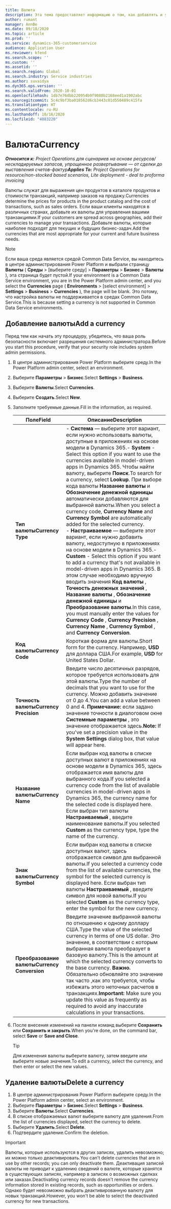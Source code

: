 ```yaml
---
title: Валюта
description: Эта тема предоставляет информацию о том, как добавлять и удалять типы валют в Project Operations.
author: rumant
manager: AnnBe
ms.date: 09/18/2020
ms.topic: article
ms.prod: ''
ms.service: dynamics-365-customerservice
audience: Application User
ms.reviewer: kfend
ms.search.scope: ''
ms.custom: ''
ms.assetid: ''
ms.search.region: Global
ms.search.industry: Service industries
ms.author: suvaidya
ms.dyn365.ops.version: ''
ms.search.validFrom: 2020-10-01
ms.openlocfilehash: 1db7e76dbb220954b9f9088b2168eed1a1902abc
ms.sourcegitcommit: 5c4c9bf3ba018562d6cb3443c01d550489c415fa
ms.translationtype: HT
ms.contentlocale: ru-RU
ms.lasthandoff: 10/16/2020
ms.locfileid: "4083220"
---
```

# <a name="currency"></a><span data-ttu-id="7bd2e-103">Валюта</span><span class="sxs-lookup"><span data-stu-id="7bd2e-103">Currency</span></span>

<span data-ttu-id="7bd2e-104">_**Относится к:** Project Operations для сценариев на основе ресурсов/нескладируемых запасов, упрощенное развертывание — от сделки до выставления счетов-фактур_</span><span class="sxs-lookup"><span data-stu-id="7bd2e-104">_**Applies To:** Project Operations for resource/non-stocked based scenarios, Lite deployment - deal to proforma invoicing_</span></span>

<span data-ttu-id="7bd2e-105">Валюты служат для выражения цен продуктов в каталоге продуктов и стоимости транзакций, например заказов на продажу.</span><span class="sxs-lookup"><span data-stu-id="7bd2e-105">Currencies determine the prices for products in the product catalog and the cost of transactions, such as sales orders.</span></span> <span data-ttu-id="7bd2e-106">Если ваши клиенты находятся в различных странах, добавьте их валюты для управления вашими транзакциями.</span><span class="sxs-lookup"><span data-stu-id="7bd2e-106">If your customers are spread across geographies, add their currencies to manage your transactions.</span></span> <span data-ttu-id="7bd2e-107">Добавьте валюты, которые наиболее подходят для текущих и будущих бизнес-задач.</span><span class="sxs-lookup"><span data-stu-id="7bd2e-107">Add the currencies that are most appropriate for your current and future business needs.</span></span>  

> [!NOTE]
> <span data-ttu-id="7bd2e-108">Если ваша среда является средой Common Data Service, вы находитесь в центре администрирования Power Platform и выбрали страницу **Валюты** ( **Среды** > [выберите среду] > **Параметры** > **Бизнес** > **Валюты** ), эта страница будет пустой.</span><span class="sxs-lookup"><span data-stu-id="7bd2e-108">If your environment is a Common Data Service environment, you are in the Power Platform admin center, and you select the **Currencies** page ( **Environments** > [select environment] > **Settings** > **Business** > **Currencies** ), the page will be blank.</span></span> <span data-ttu-id="7bd2e-109">Это потому, что настройка валюты не поддерживается в средах Common Data Service.</span><span class="sxs-lookup"><span data-stu-id="7bd2e-109">This is because setting a currency is not supported in Common Data Service environments.</span></span>

## <a name="add-a-currency"></a><span data-ttu-id="7bd2e-110">Добавление валюты</span><span class="sxs-lookup"><span data-stu-id="7bd2e-110">Add a currency</span></span>  
<span data-ttu-id="7bd2e-111">Перед тем как начать эту процедуру, убедитесь, что ваша роль безопасности включает разрешения системного администратора.</span><span class="sxs-lookup"><span data-stu-id="7bd2e-111">Before you start this procedure, verify that your security role includes system admin permissions.</span></span> 

1. <span data-ttu-id="7bd2e-112">В центре администрирования Power Platform выберите среду.</span><span class="sxs-lookup"><span data-stu-id="7bd2e-112">In the Power Platform admin center, select an environment.</span></span> 
2. <span data-ttu-id="7bd2e-113">Выберите **Параметры** > **Бизнес**.</span><span class="sxs-lookup"><span data-stu-id="7bd2e-113">Select **Settings** > **Business**.</span></span>
3. <span data-ttu-id="7bd2e-114">Выберите **Валюты**.</span><span class="sxs-lookup"><span data-stu-id="7bd2e-114">Select **Currencies**.</span></span>  
4. <span data-ttu-id="7bd2e-115">Выберите **Создать**.</span><span class="sxs-lookup"><span data-stu-id="7bd2e-115">Select **New**.</span></span>  
5. <span data-ttu-id="7bd2e-116">Заполните требуемые данные.</span><span class="sxs-lookup"><span data-stu-id="7bd2e-116">Fill in the information, as required.</span></span>  


   |          <span data-ttu-id="7bd2e-117">Поле</span><span class="sxs-lookup"><span data-stu-id="7bd2e-117">Field</span></span>          |                                                                                                                                                                                                                                                                                                                                                                            <span data-ttu-id="7bd2e-118">Описание</span><span class="sxs-lookup"><span data-stu-id="7bd2e-118">Description</span></span>                                                                                                                                                                                                                                                                                                                                                                            |
   |-------------------------|-------------------------------------------------------------------------------------------------------------------------------------------------------------------------------------------------------------------------------------------------------------------------------------------------------------------------------------------------------------------------------------------------------------------------------------------------------------------------------------------------------------------------------------------------------------------------------------------------------------------------------------------------------------------------------------------------------------------------------------------------------------------|
   |    <span data-ttu-id="7bd2e-119">**Тип валюты**</span><span class="sxs-lookup"><span data-stu-id="7bd2e-119">**Currency Type**</span></span>    | <span data-ttu-id="7bd2e-120">- **Система** — выберите этот вариант, если нужно использовать валюты, доступные в приложениях на основе модели в Dynamics 365.</span><span class="sxs-lookup"><span data-stu-id="7bd2e-120">- **System** - Select this option if you want to use the currencies available in model-driven apps in Dynamics 365.</span></span> <span data-ttu-id="7bd2e-121">Чтобы найти валюту, выберите **Поиск**.</span><span class="sxs-lookup"><span data-stu-id="7bd2e-121">To search for a currency,  select **Lookup**.</span></span> <span data-ttu-id="7bd2e-122">При выборе кода валюты **Название валюты** и **Обозначение денежной единицы** автоматически добавляются для выбранной валюты.</span><span class="sxs-lookup"><span data-stu-id="7bd2e-122">When you select a currency code, **Currency Name** and **Currency Symbol** are automatically added for the selected currency.</span></span><br /><span data-ttu-id="7bd2e-123">- **Настраиваемое** — выберите этот вариант, если нужно добавить валюту, недоступную в приложениях на основе модели в Dynamics 365.</span><span class="sxs-lookup"><span data-stu-id="7bd2e-123">- **Custom** - Select this option if you want to add a currency that's not available in model-driven apps in Dynamics 365.</span></span> <span data-ttu-id="7bd2e-124">В этом случае необходимо вручную вводить значения **Код валюты** , **Точность денежных значений** , **Название валюты** , **Обозначение денежной единицы** и **Преобразование валюты**.</span><span class="sxs-lookup"><span data-stu-id="7bd2e-124">In this case, you must manually enter the values for **Currency Code** , **Currency Precision** , **Currency Name** , **Currency Symbol** , and **Currency Conversion**.</span></span> |
   |    <span data-ttu-id="7bd2e-125">**Код валюты**</span><span class="sxs-lookup"><span data-stu-id="7bd2e-125">**Currency Code**</span></span>    |                                                                                                                                                                                                                                                                                                                                            <span data-ttu-id="7bd2e-126">Короткая форма для валюты.</span><span class="sxs-lookup"><span data-stu-id="7bd2e-126">Short form for the currency.</span></span> <span data-ttu-id="7bd2e-127">Например, **USD** для доллара США.</span><span class="sxs-lookup"><span data-stu-id="7bd2e-127">For example, **USD** for United States Dollar.</span></span>                                                                                                                                                                                                                                                                                                                                            |
   | <span data-ttu-id="7bd2e-128">**Точность валюты**</span><span class="sxs-lookup"><span data-stu-id="7bd2e-128">**Currency Precision**</span></span>  |                                                                                                                                                                                  <span data-ttu-id="7bd2e-129">Введите число десятичных разрядов, которое требуется использовать для этой валюты.</span><span class="sxs-lookup"><span data-stu-id="7bd2e-129">Type the number of decimals that you want to use for the currency.</span></span>  <span data-ttu-id="7bd2e-130">Можно добавить значение от 0 до 4.</span><span class="sxs-lookup"><span data-stu-id="7bd2e-130">You can add a value between 0 and 4.</span></span> <span data-ttu-id="7bd2e-131">**Примечание:** если задано значение точности в диалоговом окне **Системные параметры** , это значение отображается здесь.</span><span class="sxs-lookup"><span data-stu-id="7bd2e-131">**Note:**  If you've set a precision value in the **System Settings** dialog box, that value will appear here.</span></span>                                                                                                                                                                                  |
   |    <span data-ttu-id="7bd2e-132">**Название валюты**</span><span class="sxs-lookup"><span data-stu-id="7bd2e-132">**Currency Name**</span></span>    |                                                                                                                                                                                                                                         <span data-ttu-id="7bd2e-133">Если выбран код валюты в списке доступных валют в приложениях на основе модели в Dynamics 365, здесь отображается имя валюты для выбранного кода.</span><span class="sxs-lookup"><span data-stu-id="7bd2e-133">If you selected a currency code from the list of available currencies in model-driven apps in Dynamics 365, the currency name for the selected code is displayed here.</span></span> <span data-ttu-id="7bd2e-134">Если выбран тип валюты **Настраиваемый** , введите наименование валюты.</span><span class="sxs-lookup"><span data-stu-id="7bd2e-134">If you selected **Custom** as the currency type, type the name of the currency.</span></span>                                                                                                                                                                                                                                          |
   |   <span data-ttu-id="7bd2e-135">**Знак валюты**</span><span class="sxs-lookup"><span data-stu-id="7bd2e-135">**Currency Symbol**</span></span>   |                                                                                                                                                                                                                                                                      <span data-ttu-id="7bd2e-136">Если выбран код валюты в списке доступных валют, здесь отображается символ для выбранной валюты.</span><span class="sxs-lookup"><span data-stu-id="7bd2e-136">If you selected a currency code from the list of available currencies, the symbol for the selected currency is displayed here.</span></span> <span data-ttu-id="7bd2e-137">Если выбран тип валюты **Настраиваемый** , введите символ для новой валюты.</span><span class="sxs-lookup"><span data-stu-id="7bd2e-137">If you selected **Custom** as the currency type, enter the symbol for the new currency.</span></span>                                                                                                                                                                                                                                                                       |
   | <span data-ttu-id="7bd2e-138">**Преобразование валюты**</span><span class="sxs-lookup"><span data-stu-id="7bd2e-138">**Currency Conversion**</span></span> |                                                                                                                                                                                                                                     <span data-ttu-id="7bd2e-139">Введите значение выбранной валюты по отношению к одному доллару США.</span><span class="sxs-lookup"><span data-stu-id="7bd2e-139">Type the value of the selected currency in terms of one US dollar.</span></span> <span data-ttu-id="7bd2e-140">Это значение, в соответствии с которым выбранная валюта преобразует в базовую валюту.</span><span class="sxs-lookup"><span data-stu-id="7bd2e-140">This is the amount at which the selected currency converts to the base currency.</span></span> <span data-ttu-id="7bd2e-141">**Важно.** Обязательно обновляйте это значение так часто ,как это требуется, чтобы избежать этого неточных расчетов в транзакциях.</span><span class="sxs-lookup"><span data-stu-id="7bd2e-141">**Important:**  Make sure you update this value as frequently as required to avoid any inaccurate calculations in your transactions.</span></span>                                                                                                                                                                                                                                      |


6. <span data-ttu-id="7bd2e-142">После внесения изменений на панели команд выберите **Сохранить** или **Сохранить и закрыть**.</span><span class="sxs-lookup"><span data-stu-id="7bd2e-142">When you're done, on the command bar, select **Save** or **Save and Close**.</span></span>  

   > [!TIP]
   >  <span data-ttu-id="7bd2e-143">Для изменения валюты выберите валюту, затем введите или выберите новые значения.</span><span class="sxs-lookup"><span data-stu-id="7bd2e-143">To edit a currency, select the currency, and then enter or select the new values.</span></span>  

## <a name="delete-a-currency"></a><span data-ttu-id="7bd2e-144">Удаление валюты</span><span class="sxs-lookup"><span data-stu-id="7bd2e-144">Delete a currency</span></span>  

1. <span data-ttu-id="7bd2e-145">В центре администрирования Power Platform выберите среду.</span><span class="sxs-lookup"><span data-stu-id="7bd2e-145">In the Power Platform admin center, select an environment.</span></span> 
2. <span data-ttu-id="7bd2e-146">Выберите **Параметры** > **Бизнес**.</span><span class="sxs-lookup"><span data-stu-id="7bd2e-146">Select **Settings** > **Business**.</span></span>
3. <span data-ttu-id="7bd2e-147">Выберите **Валюты**.</span><span class="sxs-lookup"><span data-stu-id="7bd2e-147">Select **Currencies**.</span></span>  
4. <span data-ttu-id="7bd2e-148">В списке отображаемых валют выберите валюту для удаления.</span><span class="sxs-lookup"><span data-stu-id="7bd2e-148">From the list of currencies displayed, select the currency to delete.</span></span>  
5. <span data-ttu-id="7bd2e-149">Выберите **Удалить**.</span><span class="sxs-lookup"><span data-stu-id="7bd2e-149">Select **Delete**.</span></span>  
6. <span data-ttu-id="7bd2e-150">Подтвердите удаление.</span><span class="sxs-lookup"><span data-stu-id="7bd2e-150">Confirm the deletion.</span></span>  

> [!IMPORTANT]
>  <span data-ttu-id="7bd2e-151">Валюты, которые используются в других записях, удалить невозможно; их можно только деактивировать.</span><span class="sxs-lookup"><span data-stu-id="7bd2e-151">You can't delete currencies that are in use by other records; you can only deactivate them.</span></span> <span data-ttu-id="7bd2e-152">Деактивация записей валюты не приводит к удалению сведений о валюте, которые хранятся в существующих записях, например в записях о возможных сделках или заказах.</span><span class="sxs-lookup"><span data-stu-id="7bd2e-152">Deactivating currency records doesn't remove the currency information stored in existing records, such as opportunities or orders.</span></span> <span data-ttu-id="7bd2e-153">Однако будет невозможно выбрать деактивированную валюту для новых транзакций.</span><span class="sxs-lookup"><span data-stu-id="7bd2e-153">However, you won't be able to select the deactivated currency for new transactions.</span></span>  
